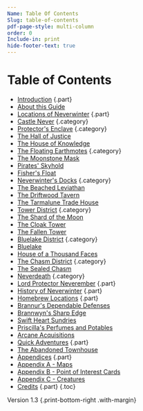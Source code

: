 ```yaml
---
Name: Table Of Contents
Slug: table-of-contents
pdf-page-style: multi-column
order: 0
Include-in: print
hide-footer-text: true
---
```


# Table of Contents

- [Introduction](introduction) {.part}
- [About this Guide](about-this-guide)
- [Locations of Neverwinter](locations-of-neverwinter) {.part}
- [Castle Never](castle-never) {.category}
- [Protector's Enclave](protectors-enclave) {.category}
- [The Hall of Justice](the-hall-of-justice)
- [The House of Knowledge](the-house-of-knowledge)
- [The Floating Earthmotes](the-floating-earthmotes) {.category}
- [The Moonstone Mask](the-moonstone-mask)
- [Pirates' Skyhold](pirates-skyhold)
- [Fisher's Float](fishers-float)
- [Neverwinter's Docks](neverwinters-docks) {.category}
- [The Beached Leviathan](the-beached-leviathan)
- [The Driftwood Tavern](the-driftwood-tavern)
- [The Tarmalune Trade House](the-tarmalune-trade-house)
- [Tower District](tower-district) {.category}
- [The Shard of the Moon](the-shard-of-the-moon)
- [The Cloak Tower](the-cloak-tower)
- [The Fallen Tower](the-fallen-tower)
- [Bluelake District](bluelake-district) {.category}
- [Bluelake](bluelake)
- [House of a Thousand Faces](house-of-a-thousand-faces)
- [The Chasm District](the-chasm-district) {.category}
- [The Sealed Chasm](the-sealed-chasm)
- [Neverdeath](neverdeath) {.category}
- [Lord Protector Neverember](lord-protector-neverember) {.part}
- [History of Neverwinter](history-of-neverwinter) {.part}
- [Homebrew Locations](homebrew-locations) {.part}
- [Brannur's Dependable Defenses](brannurs-dependable-defenses)
- [Brannwyn's Sharp Edge](brannwyns-sharp-edge)
- [Swift Heart Sundries](swift-heart-sundries)
- [Priscilla's Perfumes and Potables](priscillas-perfumes-and-potables)
- [Arcane Acquisitions](arcane-acquisitions)
- [Quick Adventures](quick-adventures-page) {.part}
- [The Abandoned Townhouse](the-abandoned-townhouse)
- [Appendices](appendix-a-maps-page) {.part}
- [Appendix A - Maps](appendix-a-maps-page)
- [Appendix B - Point of Interest Cards](appendix-b-point-of-interest-cards-page)
- [Appendix C - Creatures](appendix-c-creatures-page)
- [Credits](credits) {.part}
{.toc}

Version 1.3 {.print-bottom-right .with-margin}